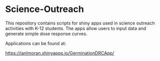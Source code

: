 # Science-Outreach

This repository contains scripts for shiny apps used in science outreach activities with K-12 students. The apps allow users to input data and generate simple dose response curves.

Applications can be found at:

https://ianlmoran.shinyapps.io/GerminationDRCApp/


